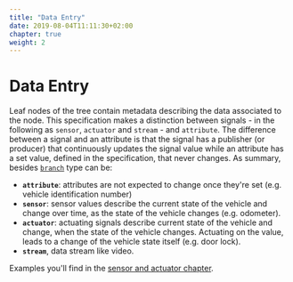 ```yaml
---
title: "Data Entry"
date: 2019-08-04T11:11:30+02:00
chapter: true
weight: 2
---
```


# Data Entry
Leaf nodes of the tree contain metadata describing the data associated to the node.
This specification makes a distinction between signals - in the following as ```sensor```, ```actuator``` and ```stream``` - and ```attribute```.
The difference between a signal and an attribute is that the signal has
a publisher (or producer) that continuously updates the signal value while an
attribute has a set value, defined in the specification, that never changes.
As summary, besides [```branch```](/rule_set/branches) type can be:

* **```attribute```**: attributes are not expected to change once they're set (e.g. vehicle identification number)
* **```sensor```**: sensor values describe the current state of the vehicle and change over time, as the state of the vehicle changes (e.g. odometer).
* **```actuator```**: actuating signals describe current state of the vehicle and change, when the state of the vehicle changes. Actuating on the value, leads to a change of the vehicle state itself (e.g. door lock). 
* **```stream```**, data stream like video.

Examples you'll find in the [sensor and actuator chapter](/vehicle_signal_specification/rule_set/data_entry/sensor_actuator).
